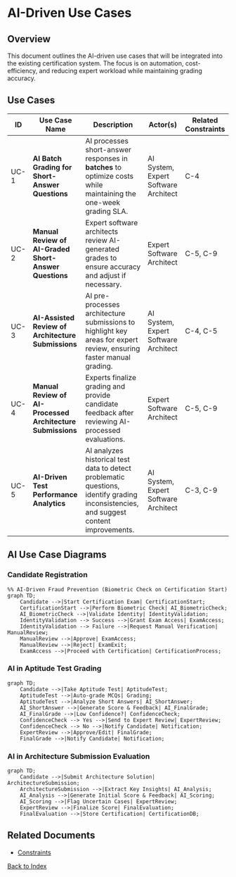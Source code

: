 # AI-Driven Use Cases

## Overview
This document outlines the AI-driven use cases that will be integrated into the existing certification system. The focus is on automation, cost-efficiency, and reducing expert workload while maintaining grading accuracy.

## Use Cases

| ID   | Use Case Name | Description | Actor(s) | Related Constraints |
|------|--------------|-------------|---------|----------------------|
| UC-1 | **AI Batch Grading for Short-Answer Questions** | AI processes short-answer responses in **batches** to optimize costs while maintaining the one-week grading SLA. | AI System, Expert Software Architect | C-4 |
| UC-2 | **Manual Review of AI-Graded Short-Answer Questions** | Expert software architects review AI-generated grades to ensure accuracy and adjust if necessary. | Expert Software Architect | C-5, C-9 |
| UC-3 | **AI-Assisted Review of Architecture Submissions** | AI pre-processes architecture submissions to highlight key areas for expert review, ensuring faster manual grading. | AI System, Expert Software Architect | C-4, C-5 |
| UC-4 | **Manual Review of AI-Processed Architecture Submissions** | Experts finalize grading and provide candidate feedback after reviewing AI-processed evaluations. | Expert Software Architect | C-5, C-9 |
| UC-5 | **AI-Driven Test Performance Analytics** | AI analyzes historical test data to detect problematic questions, identify grading inconsistencies, and suggest content improvements. | AI System, Expert Software Architect | C-3, C-9 |

## AI Use Case Diagrams

### Candidate Registration
```mermaid
%% AI-Driven Fraud Prevention (Biometric Check on Certification Start)
graph TD;
    Candidate -->|Start Certification Exam| CertificationStart;
    CertificationStart -->|Perform Biometric Check| AI_BiometricCheck;
    AI_BiometricCheck -->|Validate Identity| IdentityValidation;
    IdentityValidation --> Success -->|Grant Exam Access| ExamAccess;
    IdentityValidation --> Failure -->|Request Manual Verification| ManualReview;
    ManualReview -->|Approve| ExamAccess;
    ManualReview -->|Reject| ExamExit;
    ExamAccess -->|Proceed with Certification| CertificationProcess;
```

### AI in Aptitude Test Grading
```mermaid
graph TD;
    Candidate -->|Take Aptitude Test| AptitudeTest;
    AptitudeTest -->|Auto-grade MCQs| Grading;
    AptitudeTest -->|Analyze Short Answers| AI_ShortAnswer;
    AI_ShortAnswer -->|Generate Score & Feedback| AI_FinalGrade;
    AI_FinalGrade -->|Low Confidence?| ConfidenceCheck;
    ConfidenceCheck --> Yes -->|Send to Expert Review| ExpertReview;
    ConfidenceCheck --> No -->|Notify Candidate| Notification;
    ExpertReview -->|Approve/Edit| FinalGrade;
    FinalGrade -->|Notify Candidate| Notification;
```

### AI in Architecture Submission Evaluation
```mermaid
graph TD;
    Candidate -->|Submit Architecture Solution| ArchitectureSubmission;
    ArchitectureSubmission -->|Extract Key Insights| AI_Analysis;
    AI_Analysis -->|Generate Initial Score & Feedback| AI_Scoring;
    AI_Scoring -->|Flag Uncertain Cases| ExpertReview;
    ExpertReview -->|Finalize Score| FinalEvaluation;
    FinalEvaluation -->|Store Certification| CertificationDB;
```

## Related Documents
- [Constraints](constraints.md)

[Back to Index](README.md)
